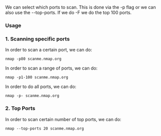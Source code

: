 
We can select which ports to scan.
This is done via the -p flag or we can also use the --top-ports.
If we do -F we do the top 100 ports.

### Usage

### 1. Scanning specific ports

In order to scan a certain port, we can do:
```
nmap -p80 scanme.nmap.org
```

In order to scan a range of ports, we can do:
```
nmap -p1-100 scanme.nmap.org
```

In order to do all ports, we can do:
```
nmap -p- scanme.nmap.org
```


### 2. Top Ports

In order to scan certain number of top ports, we can do:
```
nmap --top-ports 20 scanme.nmap.org
```
